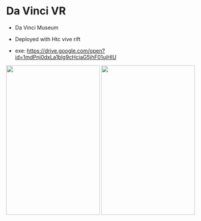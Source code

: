 # Da Vinci VR
- Da Vinci Museum  
- Deployed with Htc vive rift
  
- exe: https://drive.google.com/open?id=1mdPnj0dxLa1blg9cHciaG5jhF01ujHlU

<img src="https://user-images.githubusercontent.com/21102697/69048634-dc8bac00-09f5-11ea-918b-0f9448e09997.jpeg" width="250" height="400">

<img src="https://user-images.githubusercontent.com/21102697/69048647-e2818d00-09f5-11ea-8c69-f178d2c23362.jpeg" width="250" height="400">
